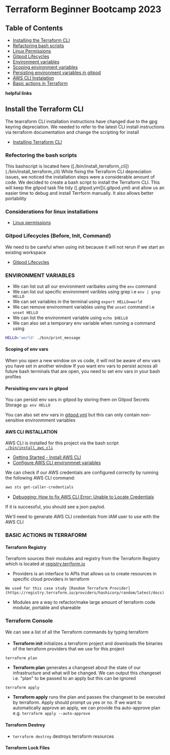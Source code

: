 # Terraform Beginner Bootcamp 2023

## Table of Contents
- [Installing the Terraform CLI](https://github.com/Alice-Githui/terraform-beginner-bootcamp-2023/blob/main/journals/week0.md#install-the-terraform-cli)
- [Refactoring bash scripts](https://github.com/Alice-Githui/terraform-beginner-bootcamp-2023/blob/main/journals/week0.md#refectoring-the-bash-scripts)
- [Linux Permissions](https://github.com/Alice-Githui/terraform-beginner-bootcamp-2023/blob/main/journals/week0.md#considerations-for-linux-installations)
- [Gitpod Lifecycles](https://github.com/Alice-Githui/terraform-beginner-bootcamp-2023/blob/main/journals/week0.md#gitpod-lifecycles-before-init-command)
- [Environment variables](https://github.com/Alice-Githui/terraform-beginner-bootcamp-2023/blob/main/journals/week0.md#environment-variables)
- [Scoping environment variables](https://github.com/Alice-Githui/terraform-beginner-bootcamp-2023/blob/main/journals/week0.md#scoping-of-env-vars)
- [Persisting environment variables in gitpod](https://github.com/Alice-Githui/terraform-beginner-bootcamp-2023/blob/main/journals/week0.md#persisiting-env-vars-in-gitpod)
- [AWS CLI Instalation](https://github.com/Alice-Githui/terraform-beginner-bootcamp-2023/blob/main/journals/week0.md#aws-cli-installation)
- [Basic actions in Terraform](https://github.com/Alice-Githui/terraform-beginner-bootcamp-2023/blob/main/journals/week0.md#basic-actions-in-terraform)

**helpful links**

## Install the Terraform CLI
The tearraform CLI installation instructions have changed due to the gpg keyring depreciation. We needed to 
refer to the latest CLI install instructions via terraform documentation and change the scripting for install

- [Installing Terraform CLI](https://developer.hashicorp.com/terraform/tutorials/aws-get-started/install-cli)

### Refectoring the bash scripts
This bashscript is located here ([./bin/install_terraform_cli])(./bin/install_terraform_cli)
While fixing the Terraform CLI depreciation issues, we noticed the installation steps were a considerable amount of code. 
We decided to create a bash script to install the Terraform CLI. 
This will keep the gitpod task file tidy ([.gitpod.yml])(.gitpod.yml) and allow us an easier time to debug and install Terrform manually. 
It also allows better portability

### Considerations for linux installations
- [Linux permissions](https://www.freecodecamp.org/news/linux-chmod-chown-change-file-permissions/)

### Gitpod Lifecycles (Before, Init, Command)
We need to be careful when using init because it will not rerun if we start an existing workspace 

- [Gitpod Lifecycles](https://www.gitpod.io/docs/configure/workspaces/tasks)

### ENVIRONMENT VARIABLES
- We can list out all our environment varibales using the `env` command
- We can list out specific environment varibles using grep i.e `env | grep HELLO`
- We can set variables in the terminal using `export HELLO=world`
- We can remove environment variables using the `unset` command i.e `unset HELLO`
- We can list the environment variable using `echo $HELLO`
- We can also set a temporary env variable when running a command using 
```sh
HELLO='world' ./bin/print_message
```

#### Scoping of env vars
When you open a new window on vs code, it will not be aware of env vars you have set in another window
If yuo want env vars to persist across all future bash terminals that are open, you need to set env vars in your bash profiles 

#### Persisiting env vars in gitpod
You can persist env vars in gitpod by storing them on Gitpod Secrets Storage
`
gp env HELLO
`

You can also set env vars in [gitpod.yml](gitpod.yml) but this can only contain non-sensitive environmment variables

#### AWS CLI INSTALLATION
AWS CLI is installed for this project via the bash script [`./bin/install_aws_cli`](./bin/install_aws_cli)
- [Getting Started - Install AWS CLI](https://docs.aws.amazon.com/cli/latest/userguide/getting-started-install.html)
- [Configure AWS CLI environmnet variables](https://docs.aws.amazon.com/cli/latest/userguide/cli-configure-envvars.html)

We can check if our AWS credentials are configured correctly by running the following AWS CLI command:
```sh 
aws sts get-caller-credentials
```
- [Debugging: How to fix AWS CLI Error: Unable to Locate Credentials](https://www.learnaws.org/2023/09/09/fix-aws-cli-error-unable-to-locate-credentials/)

If it is successful, you should see a json paylod. 

We'll need to generate AWS CLI credentials from IAM user to use with the AWS CLI

### BASIC ACTIONS IN TERRAFORM

#### Terraform Registry
Terraform sources their modules and registry from the Terraform Registry which is located at 
[registry.terrform.io](https://registry.terraform.io/)

- Providers is an interface to APIs that allows us to create resources in specific cloud providers in terraform
```
We used for this case study [Random Terraform Provider](https://registry.terraform.io/providers/hashicorp/random/latest/docs)
```
- Modules are a way to refactor/make large amount of terraform code modular, portable and shareable

### Terraform Console
We can see a list of all the Terraform commands by typing terraform

#### 
- **Terraform init**  initializes a terraform project and downloads the binaries of the terraform providers that we use for this project

`terraform plan`
- **Terraform plan**  generates a changeset about the state of our infrastructure and what will be changed. We can output this changeset i.e. "plan"
to be passed to an apply but this can be ignored

`terraform apply`
- **Terraform apply**  runs the plan and passes the changeset to be executed by terraform. Apply should prompt us yes or no. If we want to automatically approve an apply, we can provide tha auto-approve plan e.g. `terraform apply --auto-approve`

#### Terraform Destroy
- `terraform destroy` destroys terraform resources

#### Terraform Lock Files
